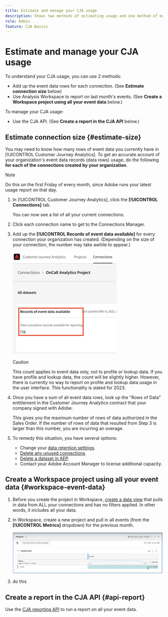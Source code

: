 ```yaml
---
title: Estimate and manage your CJA usage
description: Shows two methods of estimating usage and one method of managing it.
role: Admin
feature: CJA Basics
---
```


# Estimate and manage your CJA usage

To understand your CJA usage, you can use 2 methods:

* Add up the event data rows for each connection. (See **Estimate connection size** below)
* Use Analysis Workspace to report on last month's events. (See **Create a Workspace project using all your event data** below.)

To manage your CJA usage:

* Use the CJA API. (See **Create a report in the CJA API** below.)

## Estimate connection size {#estimate-size}

You may need to know how many rows of event data you currently have in [!UICONTROL Customer Journey Analytics]. To get an accurate account of your organization's event data records (data rows) usage, do the following **for each of the connections created by your organization**. 

>[!NOTE]
>
>Do this on the first Friday of every month, since Adobe runs your latest usage report on that day.  

1. In [!UICONTROL Customer Journey Analytics], click the **[!UICONTROL Connections]** tab. 

    You can now see a list of all your current connections.

1. Click each connection name to get to the Connections Manager.

1. Add up the **[!UICONTROL Records of event data available]** for every connection your organization has created. (Depending on the size of your connection, the number may take awhile to appear.)

    ![event data](assets/event-data.png)

   >[!CAUTION]
   >
   >   This count applies to event data only, not to profile or lookup data. If you have profile and lookup data, the count will be slightly higher. However, there is currently no way to report on profile and lookup data usage in the user interface. This functionality is slated for 2023.

1. Once you have a sum of all event data rows, look up the "Rows of Data" entitlement in the Customer Journey Analytics contract that your company signed with Adobe. 

    This gives you the maximum number of rows of data authorized in the Sales Order. If the number of rows of data that resulted from Step 3 is larger than this number, you are incurring an overage.

1. To remedy this situation, you have several options:

    * Change your [data retention settings](https://experienceleague.adobe.com/docs/analytics-platform/using/cja-connections/manage-connections.html#set-rolling-window-for-connection-data-retention).
    * [Delete any unused connections](https://experienceleague.adobe.com/docs/analytics-platform/using/cja-overview/cja-faq.html#implications-of-deleting-data-components).
    * [Delete a dataset in AEP](https://experienceleague.adobe.com/docs/analytics-platform/using/cja-overview/cja-faq.html#implications-of-deleting-data-components).
    * Contact your Adobe Account Manager to license additional capacity. 

## Create a Workspace project using all your event data {#workspace-event-data}

1. Before you create the project in Workspace, [create a data view](/help/data-views/create-dataview.md) that pulls in data from ALL your connections and has no filters applied. In other words, it includes all your data.

1. In Workspace, create a new project and pull in all events (from the **[!UICONTROL Metrics]** dropdown) for the previous month.

   ![Events](assets/events-usage.png)

1. do this

## Create a report in the CJA API {#api-report}

Use the [CJA reporting API](https://developer.adobe.com/cja-apis/docs/api/#tag/Reporting-API) to run a report on all your event data.